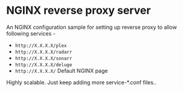 # NGINX reverse proxy server

An NGINX configuration sample for setting up reverse proxy to allow following services - 
- `http://X.X.X.X/plex`
- `http://X.X.X.X/radarr`
- `http://X.X.X.X/sonarr`
- `http://X.X.X.X/deluge`
- `http://X.X.X.X/` Default NGINX page

Highly scalable. Just keep adding more service-*.conf files..
